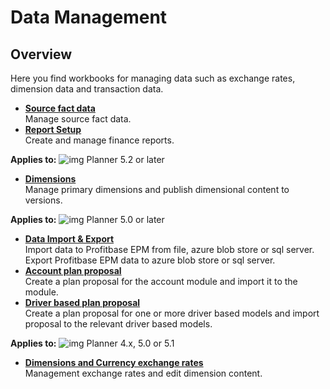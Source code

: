 # Data Management

## Overview
Here you find workbooks for managing data such as exchange rates, dimension data and transaction data.

   - **[Source fact data](source-fact-data.md)**<br/>
   Manage source fact data.
   - **[Report Setup](report-setup.md)**<br/>
   Create and manage finance reports.

**Applies to:** ![img](https://profitbasedocs.blob.core.windows.net/icons/yes-icon.png) Planner 5.2 or later
- **[Dimensions](dimensions.md)**<br/>
   Manage primary dimensions and publish dimensional content to versions.

**Applies to:** ![img](https://profitbasedocs.blob.core.windows.net/icons/yes-icon.png) Planner 5.0 or later
- **[Data Import & Export](data-import.md)**<br/>
   Import data to Profitbase EPM from file, azure blob store or sql server. Export Profitbase EPM data to azure blob store or sql server.
- **[Account plan proposal](account-plan-proposal.md)**<br/>
   Create a plan proposal for the account module and import it to the module.  
- **[Driver based plan proposal](driver-based-plan-proposal.md)**<br/>
   Create a plan proposal for one or more driver based models and import proposal to the relevant driver based models.  

**Applies to:** ![img](https://profitbasedocs.blob.core.windows.net/icons/yes-icon.png) Planner 4.x, 5.0 or 5.1
   - **[Dimensions and Currency exchange rates](dimensions-and-currency-exchange-rates.md)**<br/>
   Management exchange rates and edit dimension content.
